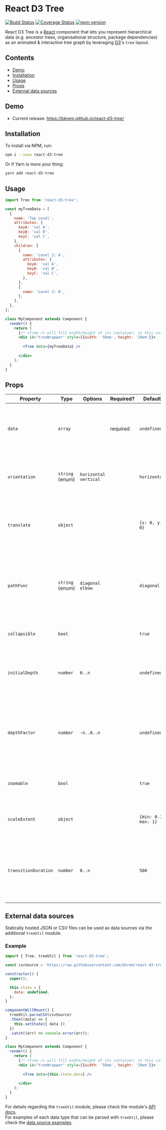 # React D3 Tree
[![Build Status](https://travis-ci.org/bkrem/react-d3-tree.svg?branch=master)](https://travis-ci.org/bkrem/react-d3-tree)
[![Coverage Status](https://coveralls.io/repos/github/bkrem/react-d3-tree/badge.svg?branch=master)](https://coveralls.io/github/bkrem/react-d3-tree?branch=master)
[![npm version](https://badge.fury.io/js/react-d3-tree.svg)](https://badge.fury.io/js/react-d3-tree)

React D3 Tree is a [React](http://facebook.github.io/react/) component that lets you represent hierarchical data (e.g. ancestor trees, organisational structure, package dependencies) as an animated & interactive tree graph by leveraging [D3](https://d3js.org/)'s `tree` layout.


## Contents
- [Demo](#demo)
- [Installation](#installation)
- [Usage](#usage)
- [Props](#props)
- [External data sources](#external-data-sources)


## Demo
- Current release: https://bkrem.github.io/react-d3-tree/ 


## Installation
To install via NPM, run:
```bash
npm i --save react-d3-tree
```

Or if Yarn is more your thing:
```bash
yarn add react-d3-tree
```


## Usage
```jsx
import Tree from 'react-d3-tree';

const myTreeData = [
  {
    name: 'Top Level',
    attributes: {
      keyA: 'val A',
      keyB: 'val B',
      keyC: 'val C',
    },
    children: [
      {
        name: 'Level 2: A',
        attributes: {
          keyA: 'val A',
          keyB: 'val B',
          keyC: 'val C',
        },
      },
      {
        name: 'Level 2: B',
      },
    ],
  },
];

class MyComponent extends Component {
  render() {
    return (
      {/* <Tree /> will fill width/height of its container; in this case `#treeWrapper` */}
      <div id="treeWrapper" style={{width: '50em', height: '20em'}}> 
      
        <Tree data={myTreeData} />
        
      </div>
    );
  }
}
```


## Props
| Property              | Type            | Options                 | Required? | Default                 | Description                                                                                                                                                                     |
|-----------------------|-----------------|-------------------------|-----------|-------------------------|---------------------------------------------------------------------------------------------------------------------------------------------------------------------------------|
| `data`                | `array`         |                         | required  | `undefined`             | Single-element array containing hierarchical object (see `myTreeData` above). <br /> Contains (at least) `name` and `parent` keys.                                              |
| `orientation`         | `string` (enum) | `horizontal` `vertical` |           | `horizontal`            | `horizontal` - Tree expands left-to-right. <br /><br /> `vertical` - Tree expands top-to-bottom.                                                                                |
| `translate`           | `object`        |                         |           | `{x: 0, y: 0}`          | Translates the graph along the x/y axis by the specified amount of pixels (avoids the graph being stuck in the top left canvas corner).                                         |
| `pathFunc`            | `string` (enum) | `diagonal` `elbow`      |           | `diagonal`              | `diagonal` - Renders smooth, curved edges between parent-child nodes. <br /><br /> `elbow` - Renders sharp edges at right angles between parent-child nodes.                    |
| `collapsible`         | `bool`          |                         |           | `true`                  | Toggles ability to collapse/expand the tree's nodes by clicking them.                                                                                                           |
| `initialDepth`        | `number`        | `0..n`                  |           | `undefined`             | Sets the maximum node depth to which the tree is expanded on its initial render. <br /> Tree renders to full depth if prop is omitted.                                          |
| `depthFactor`         | `number`        | `-n..0..n`              |           | `undefined`             | Ensures the tree takes up a fixed amount of space (`node.y = node.depth * depthFactor`), regardless of tree depth. <br /> **TIP**: Negative values invert the tree's direction. |
| `zoomable`            | `bool`          |                         |           | `true`                  | Toggles ability to zoom in/out on the Tree by scaling it according to `props.scaleExtent`.                                                                                      |
| `scaleExtent`         | `object`        |                         |           | `{min: 0.1, max: 1}`    | Sets the minimum/maximum extent to which the tree can be scaled if `props.zoomable` is true.                                                                                    |
| `transitionDuration`  | `number`        | `0..n`                  |           | `500`                   | Sets the animation duration (in ms) of each expansion/collapse of a tree node. <br /><br /> Set this to `0` to deactivate animations completely.                                |

## External data sources
Statically hosted JSON or CSV files can be used as data sources via the additional `treeUtil` module.

### Example

```jsx
import { Tree, treeUtil } from 'react-d3-tree';

const csvSource = 'https://raw.githubusercontent.com/bkrem/react-d3-tree/master/docs/examples/data/csv-example.csv';

constructor() {
  super();

  this.state = {
    data: undefined,
  };
}

componentWillMount() {
  treeUtil.parseCSV(csvSource)
  .then((data) => {
    this.setState({ data })
  })
  .catch((err) => console.error(err));
}

class MyComponent extends Component {
  render() {
    return (
      {/* <Tree /> will fill width/height of its container; in this case `#treeWrapper` */}
      <div id="treeWrapper" style={{width: '50em', height: '20em'}}> 
      
        <Tree data={this.state.data} />
        
      </div>
    );
  }
}
```

For details regarding the `treeUtil` module, please check the module's [API docs](docs/util/util.md).  
For examples of each data type that can be parsed with `treeUtil`, please check the [data source examples](docs/examples/data).
